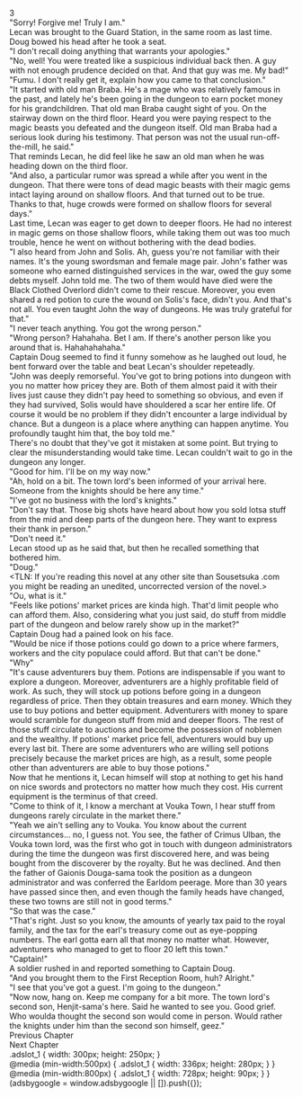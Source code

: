 3<br/>
"Sorry! Forgive me! Truly I am."<br/>
Lecan was brought to the Guard Station, in the same room as last time.<br/>
Doug bowed his head after he took a seat.<br/>
"I don't recall doing anything that warrants your apologies."<br/>
"No, well! You were treated like a suspicious individual back then. A guy with not enough prudence decided on that. And that guy was me. My bad!"<br/>
"Fumu. I don't really get it, explain how you came to that conclusion."<br/>
"It started with old man Braba. He's a mage who was relatively famous in the past, and lately he's been going in the dungeon to earn pocket money for his grandchildren. That old man Braba caught sight of you. On the stairway down on the third floor. Heard you were paying respect to the magic beasts you defeated and the dungeon itself. Old man Braba had a serious look during his testimony. That person was not the usual run-off-the-mill, he said."<br/>
That reminds Lecan, he did feel like he saw an old man when he was heading down on the third floor.<br/>
"And also, a particular rumor was spread a while after you went in the dungeon. That there were tons of dead magic beasts with their magic gems intact laying around on shallow floors. And that turned out to be true. Thanks to that, huge crowds were formed on shallow floors for several days."<br/>
Last time, Lecan was eager to get down to deeper floors. He had no interest in magic gems on those shallow floors, while taking them out was too much trouble, hence he went on without bothering with the dead bodies.<br/>
"I also heard from John and Solis. Ah, guess you're not familiar with their names. It's the young swordsman and female mage pair. John's father was someone who earned distinguished services in the war, owed the guy some debts myself. John told me. The two of them would have died were the Black Clothed Overlord didn't come to their rescue. Moreover, you even shared a red potion to cure the wound on Solis's face, didn't you. And that's not all. You even taught John the way of dungeons. He was truly grateful for that."<br/>
"I never teach anything. You got the wrong person."<br/>
"Wrong person? Hahahaha. Bet I am. If there's another person like you around that is. Hahahahahaha."<br/>
Captain Doug seemed to find it funny somehow as he laughed out loud, he bent forward over the table and beat Lecan's shoulder repeteadly.<br/>
"John was deeply remorseful. You've got to bring potions into dungeon with you no matter how pricey they are. Both of them almost paid it with their lives just cause they didn't pay heed to something so obvious, and even if they had survived, Solis would have shouldered a scar her entire life. Of course it would be no problem if they didn't encounter a large individual by chance. But a dungeon is a place where anything can happen anytime. You profoundly taught him that, the boy told me."<br/>
There's no doubt that they've got it mistaken at some point. But trying to clear the misunderstanding would take time. Lecan couldn't wait to go in the dungeon any longer.<br/>
"Good for him. I'll be on my way now."<br/>
"Ah, hold on a bit. The town lord's been informed of your arrival here. Someone from the knights should be here any time."<br/>
"I've got no business with the lord's knights."<br/>
"Don't say that. Those big shots have heard about how you sold lotsa stuff from the mid and deep parts of the dungeon here. They want to express their thank in person."<br/>
"Don't need it."<br/>
Lecan stood up as he said that, but then he recalled something that bothered him.<br/>
"Doug."<br/>
<TLN: If you're reading this novel at any other site than Sousetsuka .com you might be reading an unedited, uncorrected version of the novel.><br/>
"Ou, what is it."<br/>
"Feels like potions' market prices are kinda high. That'd limit people who can afford them. Also, considering what you just said, do stuff from middle part of the dungeon and below rarely show up in the market?"<br/>
Captain Doug had a pained look on his face.<br/>
"Would be nice if those potions could go down to a price where farmers, workers and the city populace could afford. But that can't be done."<br/>
"Why"<br/>
"It's cause adventurers buy them. Potions are indispensable if you want to explore a dungeon. Moreover, adventurers are a highly profitable field of work. As such, they will stock up potions before going in a dungeon regardless of price. Then they obtain treasures and earn money. Which they use to buy potions and better equipment. Adventurers with money to spare would scramble for dungeon stuff from mid and deeper floors. The rest of those stuff circulate to auctions and become the possession of noblemen and the wealthy. If potions' market price fell, adventurers would buy up every last bit. There are some adventurers who are willing sell potions precisely because the market prices are high, as a result, some people other than adventurers are able to buy those potions."<br/>
Now that he mentions it, Lecan himself will stop at nothing to get his hand on nice swords and protectors no matter how much they cost. His current equipment is the terminus of that creed.<br/>
"Come to think of it, I know a merchant at Vouka Town, I hear stuff from dungeons rarely circulate in the market there."<br/>
"Yeah we ain't selling any to Vouka. You know about the current circumstances... no, I guess not. You see, the father of Crimus Ulban, the Vouka town lord, was the first who got in touch with dungeon administrators during the time the dungeon was first discovered here, and was being bought from the discoverer by the royalty. But he was declined. And then the father of Gaionis Douga-sama took the position as a dungeon administrator and was conferred the Earldom peerage. More than 30 years have passed since then, and even though the family heads have changed, these two towns are still not in good terms."<br/>
"So that was the case."<br/>
"That's right. Just so you know, the amounts of yearly tax paid to the royal family, and the tax for the earl's treasury come out as eye-popping numbers. The earl gotta earn all that money no matter what. However, adventurers who managed to get to floor 20 left this town."<br/>
"Captain!"<br/>
A soldier rushed in and reported something to Captain Doug.<br/>
"And you brought them to the First Reception Room, huh? Alright."<br/>
"I see that you've got a guest. I'm going to the dungeon."<br/>
"Now now, hang on. Keep me company for a bit more. The town lord's second son, Henjit-sama's here. Said he wanted to see you. Good grief. Who woulda thought the second son would come in person. Would rather the knights under him than the second son himself, geez."<br/>
Previous Chapter<br/>
Next Chapter <br/>
.adslot_1 { width: 300px; height: 250px; }<br/>
@media (min-width:500px) { .adslot_1 { width: 336px; height: 280px; } }<br/>
@media (min-width:800px) { .adslot_1 { width: 728px; height: 90px; } }<br/>
(adsbygoogle = window.adsbygoogle || []).push({});<br/>
